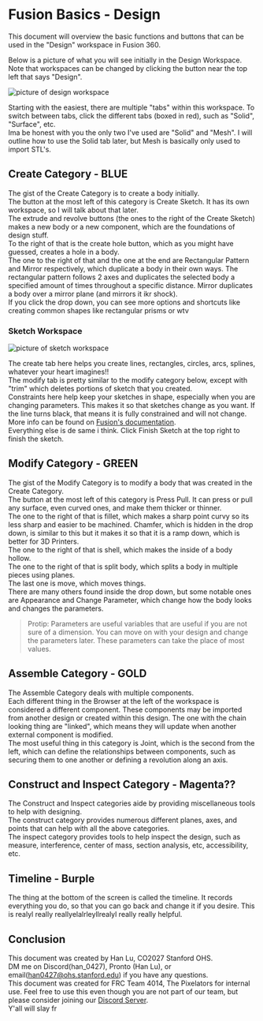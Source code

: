 # Fusion Basics - Design

This document will overview the basic functions and buttons that can be used in the "Design" workspace in Fusion 360.

Below is a picture of what you will see initially in the Design Workspace. Note that workspaces can be changed by clicking the button near the top left that says "Design".

![picture of design workspace](design/DesignWorkspace1.avif)

Starting with the easiest, there are multiple "tabs" within this workspace. To switch between tabs, click the different tabs (boxed in red), such as "Solid", "Surface", etc. <br>
Ima be honest with you the only two I've used are "Solid" and "Mesh". I will outline how to use the Solid tab later, but Mesh is basically only used to import STL's. <br>

## Create Category - BLUE

The gist of the Create Category is to create a body initially. <br>
The button at the most left of this category is Create Sketch. It has its own workspace, so I will talk about that later. <br>
The extrude and revolve buttons (the ones to the right of the Create Sketch) makes a new body or a new component, which are the foundations of design stuff. <br>
To the right of that is the create hole button, which as you might have guessed, creates a hole in a body. <br>
The one to the right of that and the one at the end are Rectangular Pattern and Mirror respectively, which duplicate a body in their own ways. The rectangular pattern follows 2 axes and duplicates the selected body a specified amount of times throughout a specific distance. Mirror duplicates a body over a mirror plane (and mirrors it ikr shock). <br>
If you click the drop down, you can see more options and shortcuts like creating common shapes like rectangular prisms or wtv <br>

### Sketch Workspace

![picture of sketch workspace](design/DesignWorkspaceSketch.avif)

The create tab here helps you create lines, rectangles, circles, arcs, splines, whatever your heart imagines!! <br>
The modify tab is pretty similar to the modify category below, except with "trim" which deletes portions of sketch that you created. <br>
Constraints here help keep your sketches in shape, especially when you are changing parameters. This makes it so that sketches change as you want. If the line turns black, that means it is fully constrained and will not change. More info can be found on [Fusion's documentation](https://help.autodesk.com/view/fusion360/ENU/?guid=SKT-CONSTRAINTS). <br>
Everything else is de same i think. Click Finish Sketch at the top right to finish the sketch. <br>

## Modify Category - GREEN

The gist of the Modify Category is to modify a body that was created in the Create Category. <br>
The button at the most left of this category is Press Pull. It can press or pull any surface, even curved ones, and make them thicker or thinner. <br>
The one to the right of that is fillet, which makes a sharp point curvy so its less sharp and easier to be machined. Chamfer, which is hidden in the drop down, is similar to this but it makes it so that it is a ramp down, which is better for 3D Printers. <br>
The one to the right of that is shell, which makes the inside of a body hollow. <br>
The one to the right of that is split body, which splits a body in multiple pieces using planes. <br>
The last one is move, which moves things. <br>
There are many others found inside the drop down, but some notable ones are Appearance and Change Parameter, which change how the body looks and changes the parameters.
> Protip: Parameters are useful variables that are useful if you are not sure of a dimension. You can move on with your design and change the parameters later. These parameters can take the place of most values.

## Assemble Category - GOLD

The Assemble Category deals with multiple components. <br>
Each different thing in the Browser at the left of the workspace is considered a different component. These components may be imported from another design or created within this design. The one with the chain looking thing are "linked", which means they will update when another external component is modified. <br>
The most useful thing in this category is Joint, which is the second from the left, which can define the relationships between components, such as securing them to one another or defining a revolution along an axis. <br>

## Construct and Inspect Category - Magenta??

The Construct and Inspect categories aide by providing miscellaneous tools to help with designing. <br>
The construct category provides numerous different planes, axes, and points that can help with all the above categories. <br>
The inspect category provides tools to help inspect the design, such as measure, interference, center of mass, section analysis, etc, accessibility, etc. <br>

## Timeline - Burple

The thing at the bottom of the screen is called the timeline. It records everything you do, so that you can go back and change it if you desire. This is realyl really reallyelalrleyllrealyl really really helpful.

## Conclusion
This document was created by Han Lu, CO2027 Stanford OHS. <br>
DM me on Discord(han_0427), Pronto (Han Lu), or email(han0427@ohs.stanford.edu) if you have any questions. <br>
This document was created for FRC Team 4014, The Pixelators for internal use. Feel free to use this even though you are not part of our team, but please consider joining our [Discord Server](https://discord.gg/VbhaTrXZ9Q). <br>
Y'all will slay fr

